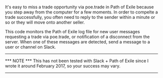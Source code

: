It's easy to miss a trade opportunity via poe.trade in Path of Exile because you step away from the computer for a few moments.  In order to compelte a trade successfully, you often need to reply to the sender within a minute or so or they will move onto another seller.

This code monitors the Path of Exile log file for new user messages requesting a trade via poe.trade, or notification of
a disconnect from the server.  When one of these messages are detected, send a
message to a user or channel on Slack.

***
*** NOTE *** This has not been tested with Slack + Path of Exile since I wrote
it around February 2017, so your success may vary.
***
